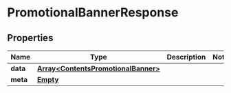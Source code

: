 
# PromotionalBannerResponse

## Properties
Name | Type | Description | Notes
------------ | ------------- | ------------- | -------------
**data** | [**Array&lt;ContentsPromotionalBanner&gt;**](ContentsPromotionalBanner.md) |  | 
**meta** | [**Empty**](Empty.md) |  | 



